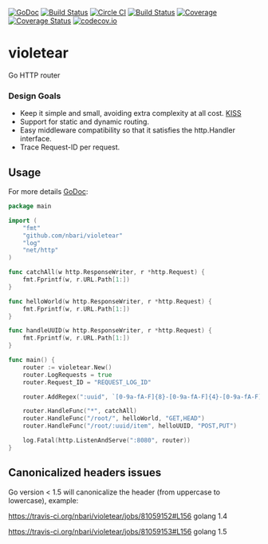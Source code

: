 [![GoDoc](https://godoc.org/github.com/nbari/violetear?status.svg)](https://godoc.org/github.com/nbari/violetear)
[![Build Status](https://drone.io/github.com/nbari/violetear/status.png)](https://drone.io/github.com/nbari/violetear/latest)
[![Circle CI](https://circleci.com/gh/nbari/violetear.svg?style=svg)](https://circleci.com/gh/nbari/violetear)
[![Build Status](https://travis-ci.org/nbari/violetear.svg?branch=master)](https://travis-ci.org/nbari/violetear)
[![Coverage](http://gocover.io/_badge/github.com/nbari/violetear?0)](http://gocover.io/github.com/nbari/violetear)
[![Coverage Status](https://coveralls.io/repos/nbari/violetear/badge.svg?branch=develop&service=github)](https://coveralls.io/github/nbari/violetear?branch=develop)
[![codecov.io](http://codecov.io/github/nbari/violetear/coverage.svg?branch=master)](http://codecov.io/github/nbari/violetear?branch=master)

# violetear
Go HTTP router

### Design Goals
* Keep it simple and small, avoiding extra complexity at all cost. [KISS](http://en.wikipedia.org/wiki/KISS_principle)
* Support for static and dynamic routing.
* Easy middleware compatibility so that it satisfies the http.Handler interface.
* Trace Request-ID per request.

Usage
-----

For more details [GoDoc](https://godoc.org/github.com/nbari/violetear):

```go
package main

import (
    "fmt"
    "github.com/nbari/violetear"
    "log"
    "net/http"
)

func catchAll(w http.ResponseWriter, r *http.Request) {
    fmt.Fprintf(w, r.URL.Path[1:])
}

func helloWorld(w http.ResponseWriter, r *http.Request) {
    fmt.Fprintf(w, r.URL.Path[1:])
}

func handleUUID(w http.ResponseWriter, r *http.Request) {
    fmt.Fprintf(w, r.URL.Path[1:])
}

func main() {
    router := violetear.New()
    router.LogRequests = true
    router.Request_ID = "REQUEST_LOG_ID"

	router.AddRegex(":uuid", `[0-9a-fA-F]{8}-[0-9a-fA-F]{4}-[0-9a-fA-F]{4}-[0-9a-fA-F]{4}-[0-9a-fA-F]{12}`)

	router.HandleFunc("*", catchAll)
	router.HandleFunc("/root/", helloWorld, "GET,HEAD")
	router.HandleFunc("/root/:uuid/item", helloUUID, "POST,PUT")

    log.Fatal(http.ListenAndServe(":8080", router))
}
```


Canonicalized headers issues
----------------------------

Go version < 1.5 will canonicalize the header (from uppercase to lowercase),
example:

https://travis-ci.org/nbari/violetear/jobs/81059152#L156 golang 1.4

https://travis-ci.org/nbari/violetear/jobs/81059153#L156 golang 1.5
